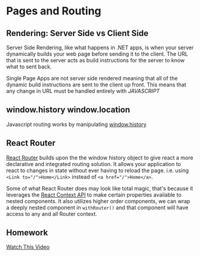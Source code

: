 # Pages and Routing

## Rendering: Server Side vs Client Side

Server Side Rendering, like what happens in .NET apps, is when your server dynamically builds your web page before sending it to the client. The URL that is sent to the server acts as build instructions for the server to know what to sent back.

Single Page Apps are not server side rendered meaning that all of the dynamic build instructions are sent to the client up front. This means that any change in URL must be handled entirely with _JAVASCRIPT_

## window.history window.location

Javascript routing works by manipulating [window.history](https://developer.mozilla.org/en-US/docs/Web/API/History_API)

## React Router

[React Router](https://reacttraining.com/react-router/web/guides/quick-start) builds upon the the window history object to give react a more declarative and integrated routing solution. It allows your application to react to changes in state without ever having to reload the page. i.e. using `<Link to="/">Home</Link>` instead of `<a href="/">Home</a>`.

Some of what React Router does may look like total magic, that's because it leverages the [React Context API](https://github.com/ReactTraining/react-router/blob/master/packages/react-router/modules/RouterContext.js) to make certain properties available to nested components. It also utilizes higher order components, we can wrap a deeply nested component in `withRouter()` and that component will have access to any and all Router context.

## Homework

[Watch This Video](https://youtu.be/cKnc8gXn80Q)

